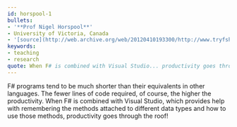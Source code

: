 ```yaml
---
id: horspool-1
bullets:
- '**Prof Nigel Horspool**'
- University of Victoria, Canada
- '[source](http://web.archive.org/web/20120410193300/http://www.tryfsharp.org/Experts.aspx), [permalink](#horspool-1)'
keywords:
- teaching
- research
quote: When F# is combined with Visual Studio... productivity goes through the roof!
---
```

F# programs tend to be much shorter than their equivalents in other languages. The 
fewer lines of code required, of course, the higher the productivity. When F# is combined 
with Visual Studio, which provides help with remembering the methods attached to different 
data types and how to use those methods, productivity goes through the roof!

    